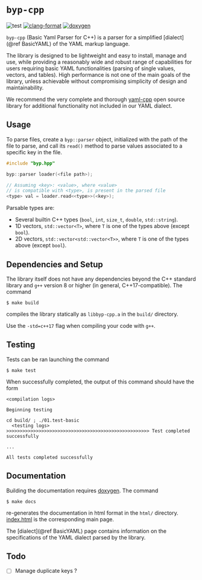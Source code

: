 # `byp-cpp`

![test](https://img.shields.io/badge/Tests-Passing-32CD32)
[![clang-format](https://img.shields.io/badge/code%20style-clang--format-blue)](https://clang.llvm.org/docs/ClangFormat.html)
[![doxygen](https://img.shields.io/badge/documentation-doxygen-blue)](https://www.doxygen.nl/)


`byp-cpp` (Basic Yaml Parser for C++) is a parser for a
simplified [dialect](@ref BasicYAML) of the YAML markup
language.

The library is designed to be lightweight and easy to install,
manage and use, while providing a reasonably wide and robust
range of capabilities for users requiring basic YAML
functionalities (parsing of single values, vectors, and
tables). High performance is not one of the main goals of the
library, unless achievable without compromising simplicity of
design and maintainability.

We recommend the very complete and thorough
[yaml-cpp](https://github.com/jbeder/yaml-cpp) open source
library for additional functionality not included in our YAML
dialect.




## Usage

To parse files, create a `byp::parser` object, initialized with
the path of the file to parse, and call its `read()` method to
parse values associated to a specific key in the file.

```cpp
#include "byp.hpp"

byp::parser loader(<file path>);

// Assuming <key>: <value>, where <value>
// is compatible with <type>, is present in the parsed file
<type> val = loader.read<<type>>(<key>);
```

Parsable types are:

- Several builtin C++ types (`bool`, `int`, `size_t`, `double`,
  `std::string`).
- 1D vectors, `std::vector<T>`, where `T` is one of the types
  above (except `bool`).
- 2D vectors, `std::vector<std::vector<T>>`, where `T` is one
  of the types above (except `bool`).




## Dependencies and Setup

The library itself does not have any dependencies beyond the
C++ standard library and `g++` version 8 or higher (in general,
C++17-compatible). The command

```
$ make build
```

compiles the library statically as `libbyp-cpp.a` in the
`build/` directory.

Use the `-std=c++17` flag when compiling your code with `g++`.




## Testing

Tests can be ran launching the command

```
$ make test
```

When successfully completed, the output of this command should
have the form

```
<compilation logs>

Beginning testing

cd build/ ; ./01.test-basic
  <testing logs>
>>>>>>>>>>>>>>>>>>>>>>>>>>>>>>>>>>>>>>>>>>>>>>>>>>>>> Test completed successfully

...

All tests completed successfully
```




## Documentation

Building the documentation requires
[doxygen](https://www.doxygen.nl/). The command

```
$ make docs
```

re-generates the documentation in html format in the `html/`
directory. [index.html](html/index.html) is the corresponding
main page.

The [dialect](@ref BasicYAML) page contains information on the
specifications of the YAML dialect parsed by the library.




## Todo
- [ ] Manage duplicate keys ?
